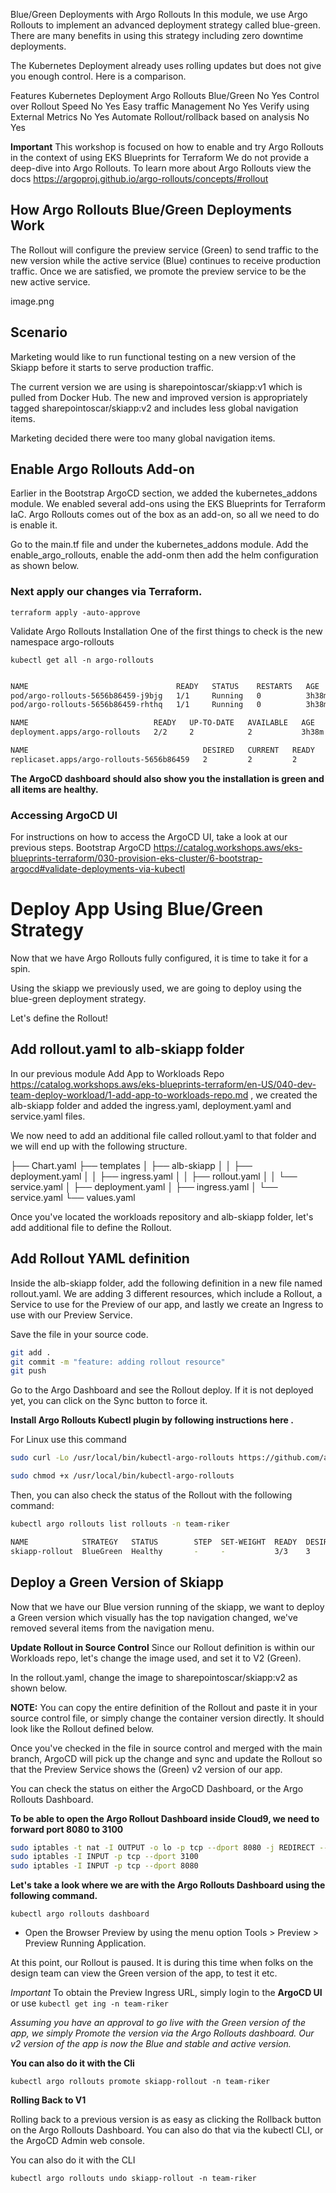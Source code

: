 Blue/Green Deployments with Argo Rollouts
In this module, we use Argo Rollouts to implement an advanced deployment strategy called blue-green. There are many benefits in using this strategy including zero downtime deployments.

The Kubernetes Deployment already uses rolling updates but does not give you enough control. Here is a comparison.

Features	Kubernetes Deployment	Argo Rollouts
Blue/Green	No	Yes
Control over Rollout Speed	No	Yes
Easy traffic Management	No	Yes
Verify using External Metrics	No	Yes
Automate Rollout/rollback based on analysis	No	Yes

**Important**
This workshop is focused on how to enable and try Argo Rollouts in the context of using EKS Blueprints for Terraform We do not provide a deep-dive into Argo Rollouts. To learn more about Argo Rollouts view the docs https://argoproj.github.io/argo-rollouts/concepts/#rollout


## How Argo Rollouts Blue/Green Deployments Work
The Rollout will configure the preview service (Green) to send traffic to the new version while the active service (Blue) continues to receive production traffic. Once we are satisfied, we promote the preview service to be the new active service.

image.png

## Scenario
Marketing would like to run functional testing on a new version of the Skiapp before it starts to serve production traffic.

The current version we are using is sharepointoscar/skiapp:v1 which is pulled from Docker Hub. The new and improved version is appropriately tagged sharepointoscar/skiapp:v2 and includes less global navigation items.

Marketing decided there were too many global navigation items.

## Enable Argo Rollouts Add-on
Earlier in the Bootstrap ArgoCD section, we added the kubernetes_addons module. We enabled several add-ons using the EKS Blueprints for Terraform IaC. Argo Rollouts comes out of the box as an add-on, so all we need to do is enable it.

Go to the main.tf file and under the kubernetes_addons module. Add the enable_argo_rollouts, enable the add-onm then add the helm configuration as shown below.


### Next apply our changes via Terraform.

`terraform apply -auto-approve`

Validate Argo Rollouts Installation
One of the first things to check is the new namespace argo-rollouts


`kubectl get all -n argo-rollouts`

```bash

NAME                                 READY   STATUS    RESTARTS   AGE
pod/argo-rollouts-5656b86459-j9bjg   1/1     Running   0          3h38m
pod/argo-rollouts-5656b86459-rhthq   1/1     Running   0          3h38m

NAME                            READY   UP-TO-DATE   AVAILABLE   AGE
deployment.apps/argo-rollouts   2/2     2            2           3h38m

NAME                                       DESIRED   CURRENT   READY   AGE
replicaset.apps/argo-rollouts-5656b86459   2         2         2       3h38m


```
**The ArgoCD dashboard should also show you the installation is green and all items are healthy.**

### Accessing ArgoCD UI
For instructions on how to access the ArgoCD UI, take a look at our previous steps. Bootstrap ArgoCD https://catalog.workshops.aws/eks-blueprints-terraform/030-provision-eks-cluster/6-bootstrap-argocd#validate-deployments-via-kubectl



# Deploy App Using Blue/Green Strategy
Now that we have Argo Rollouts fully configured, it is time to take it for a spin.

Using the skiapp we previously used, we are going to deploy using the blue-green deployment strategy.

Let's define the Rollout!


## Add rollout.yaml to alb-skiapp folder
In our previous module Add App to Workloads Repo https://catalog.workshops.aws/eks-blueprints-terraform/en-US/040-dev-team-deploy-workload/1-add-app-to-workloads-repo.md , we created the alb-skiapp folder and added the ingress.yaml, deployment.yaml and service.yaml files.

We now need to add an additional file called rollout.yaml to that folder and we will end up with the following structure.

├── Chart.yaml
├── templates
│   ├── alb-skiapp
│   │   ├── deployment.yaml
│   │   ├── ingress.yaml
│   │   ├── rollout.yaml
│   │   └── service.yaml
│   ├── deployment.yaml
│   ├── ingress.yaml
│   └── service.yaml
└── values.yaml

Once you've located the workloads repository and alb-skiapp folder, let's add additional file to define the Rollout.

## Add Rollout YAML definition
Inside the alb-skiapp folder, add the following definition in a new file named rollout.yaml. We are adding 3 different resources, which include a Rollout, a Service to use for the Preview of our app, and lastly we create an Ingress to use with our Preview Service.


Save the file in your source code.

```bash
git add .
git commit -m "feature: adding rollout resource"
git push
```

Go to the Argo Dashboard and see the Rollout deploy. If it is not deployed yet, you can click on the Sync button to force it.

**Install Argo Rollouts Kubectl plugin by following instructions here .**

For Linux use this command

```bash
sudo curl -Lo /usr/local/bin/kubectl-argo-rollouts https://github.com/argoproj/argo-rollouts/releases/latest/download/kubectl-argo-rollouts-linux-amd64

sudo chmod +x /usr/local/bin/kubectl-argo-rollouts
```

Then, you can also check the status of the Rollout with the following command:

```bash
kubectl argo rollouts list rollouts -n team-riker

NAME            STRATEGY   STATUS        STEP  SET-WEIGHT  READY  DESIRED  UP-TO-DATE  AVAILABLE
skiapp-rollout  BlueGreen  Healthy       -     -           3/3    3        3           3    

```
## Deploy a Green Version of Skiapp

Now that we have our Blue version running of the skiapp, we want to deploy a Green version which visually has the top navigation changed, we've removed several items from the navigation menu.

**Update Rollout in Source Control**
Since our Rollout definition is within our Workloads repo, let's change the image used, and set it to V2 (Green).

In the rollout.yaml, change the image to sharepointoscar/skiapp:v2 as shown below.

**NOTE:** You can copy the entire definition of the Rollout and paste it in your source control file, or simply change the container version directly. It should look like the Rollout defined below.

Once you've checked in the file in source control and merged with the main branch, ArgoCD will pick up the change and sync and update the Rollout so that the Preview Service shows the (Green) v2 version of our app.

You can check the status on either the ArgoCD Dashboard, or the Argo Rollouts Dashboard.

**To be able to open the Argo Rollout Dashboard inside Cloud9, we need to forward port 8080 to 3100**

```bash
sudo iptables -t nat -I OUTPUT -o lo -p tcp --dport 8080 -j REDIRECT --to-port 3100
sudo iptables -I INPUT -p tcp --dport 3100
sudo iptables -I INPUT -p tcp --dport 8080
```

**Let's take a look where we are with the Argo Rollouts Dashboard using the following command.**


`kubectl argo rollouts dashboard`

- Open the Browser Preview by using the menu option Tools > Preview > Preview Running Application.

At this point, our Rollout is paused. It is during this time when folks on the design team can view the Green version of the app, to test it etc.

*Important*
To obtain the Preview Ingress URL, simply login to the **ArgoCD UI** or use `kubectl get ing -n team-riker`

*Assuming you have an approval to go live with the Green version of the app, we simply Promote the version via the Argo Rollouts dashboard. Our v2 version of the app is now the Blue and stable and active version.*


**You can also do it with the Cli**

`kubectl argo rollouts promote skiapp-rollout -n team-riker`


**Rolling Back to V1**

Rolling back to a previous version is as easy as clicking the Rollback button on the Argo Rollouts Dashboard. You can also do that via the kubectl CLI, or the ArgoCD Admin web console.

You can also do it with the CLI

`kubectl argo rollouts undo skiapp-rollout -n team-riker`

